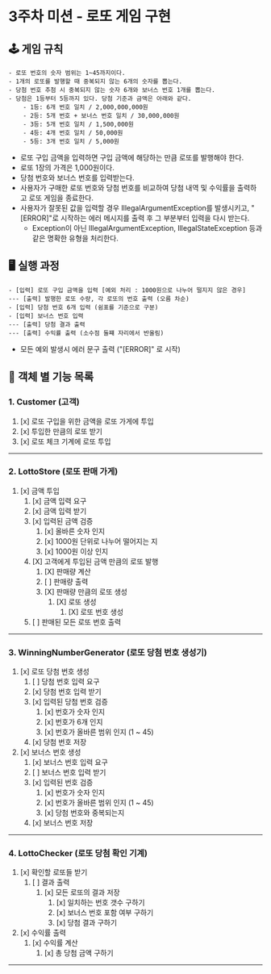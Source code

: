 # 3주차 미션 - 로또 게임 구현

## 🕹️ 게임 규칙
```
- 로또 번호의 숫자 범위는 1~45까지이다.
- 1개의 로또를 발행할 때 중복되지 않는 6개의 숫자를 뽑는다.
- 당첨 번호 추첨 시 중복되지 않는 숫자 6개와 보너스 번호 1개를 뽑는다.
- 당첨은 1등부터 5등까지 있다. 당첨 기준과 금액은 아래와 같다.
    - 1등: 6개 번호 일치 / 2,000,000,000원
    - 2등: 5개 번호 + 보너스 번호 일치 / 30,000,000원
    - 3등: 5개 번호 일치 / 1,500,000원
    - 4등: 4개 번호 일치 / 50,000원
    - 5등: 3개 번호 일치 / 5,000원
```
- 로또 구입 금액을 입력하면 구입 금액에 해당하는 만큼 로또를 발행해야 한다.
- 로또 1장의 가격은 1,000원이다.
- 당첨 번호와 보너스 번호를 입력받는다.
- 사용자가 구매한 로또 번호와 당첨 번호를 비교하여 당첨 내역 및 수익률을 출력하고 로또 게임을 종료한다.
- 사용자가 잘못된 값을 입력할 경우 IllegalArgumentException를 발생시키고, "[ERROR]"로 시작하는 에러 메시지를 출력 후 그 부분부터 입력을 다시 받는다.
  - Exception이 아닌 IllegalArgumentException, IllegalStateException 등과 같은 명확한 유형을 처리한다.

## 🖥️ 실행 과정
```
- [입력] 로또 구입 금액을 입력 [예외 처리 : 1000원으로 나누어 떨지지 않은 경우]
--- [출력] 발행한 로또 수량, 각 로또의 번호 출력 (오름 차순)
- [입력] 당첨 번호 6개 입력 (쉼표를 기준으로 구분)
- [입력] 보너스 번호 입력
--- [출력] 당첨 결과 출력
--- [출력] 수익률 출력 (소수점 둘쨰 자리에서 반올림)
```
- 모든 예외 발생시 에러 문구 출력 ("[ERROR]" 로 시작)

## 📁 객체 별 기능 목록
### 1. Customer (고객)
1. [x] 로또 구입을 위한 금액을 로또 가게에 투입
2. [x] 투입한 만큼의 로또 받기
3. [x] 로또 체크 기계에 로또 투입
---
### 2. LottoStore (로또 판매 가게)
1. [x] 금액 투입
   1. [x] 금액 입력 요구
   2. [x] 금액 입력 받기
   3. [x] 입력된 금액 검증
      1. [x] 올바른 숫자 인지
      2. [x] 1000원 단위로 나누어 떨어지는 지
      3. [x] 1000원 이상 인지
   4. [X] 고객에게 투입된 금액 만큼의 로또 발행
      1. [X] 판매량 계산
      2. [ ] 판매량 출력
      3. [X] 판매량 만큼의 로또 생성
         1. [X] 로또 생성
            1. [X] 로또 번호 생성
   5. [ ] 판매된 모든 로또 번호 출력
---
### 3. WinningNumberGenerator (로또 당첨 번호 생성기)
1. [x] 로또 당첨 번호 생성
   1. [ ] 당첨 번호 입력 요구
   2. [x] 당첨 번호 입력 받기
   3. [x] 입력된 당첨 번호 검증
      1. [x] 번호가 숫자 인지 
      2. [x] 번호가 6개 인지
      3. [x] 번호가 올바른 범위 인지 (1 ~ 45)
   4. [x] 당첨 번호 저장
2. [x] 보너스 번호 생성
   1. [x] 보너스 번호 입력 요구
   2. [ ] 보너스 번호 입력 받기
   3. [x] 입력된 번호 검증
      1. [x] 번호가 숫자 인지
      2. [x] 번호가 올바른 범위 인지 (1 ~ 45)
      3. [x] 당첨 번호와 중복되는지
   4. [x] 보너스 번호 저장
---
### 4. LottoChecker (로또 당첨 확인 기계)
1. [x] 확인할 로또들 받기
   1. [ ] 결과 출력
      1. [x] 모든 로또의 결과 저장
         1. [x] 일치하는 번호 갯수 구하기
         2. [x] 보너스 번호 포함 여부 구하기
         3. [x] 당첨 결과 구하기
2. [x] 수익률 출력
   1. [x] 수익률 계산
      1. [x] 총 당첨 금액 구하기
---